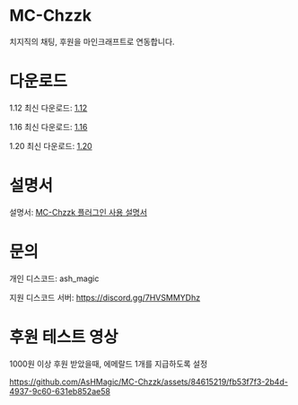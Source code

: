# MC-Chzzk
치지직의 채팅, 후원을 마인크래프트로 연동합니다.

# 다운로드
1.12 최신 다운로드: [1.12](https://github.com/AsHMagic/MC-Chzzk/releases/tag/1.12(1.0.1))

1.16 최신 다운로드: [1.16](https://github.com/AsHMagic/MC-Chzzk/releases/tag/1.16(1.0.1))

1.20 최신 다운로드: [1.20](https://github.com/AsHMagic/MC-Chzzk/releases/tag/1.20(1.0.3))

# 설명서
설명서: [MC-Chzzk 플러그인 사용 설명서](https://docs.czzk.kr/streaming-bot/MC-Chzzk-s-deb77ac4c32340a29ec2a45312c6ae92)

# 문의
개인 디스코드: ash_magic

지원 디스코드 서버: https://discord.gg/7HVSMMYDhz

# 후원 테스트 영상
1000원 이상 후원 받았을때, 에메랄드 1개를 지급하도록 설정

https://github.com/AsHMagic/MC-Chzzk/assets/84615219/fb53f7f3-2b4d-4937-9c60-631eb852ae58






